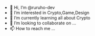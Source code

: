 - 👋 Hi, I’m @ruruho-dev
- 👀 I’m interested in Crypto,Game,Design
- 🌱 I’m currently learning all about Crypto
- 💞️ I’m looking to collaborate on ...
- 📫 How to reach me ...

<!---
ruruho-dev/ruruho-dev is a ✨ special ✨ repository because its `README.md` (this file) appears on your GitHub profile.
You can click the Preview link to take a look at your changes.
--->
